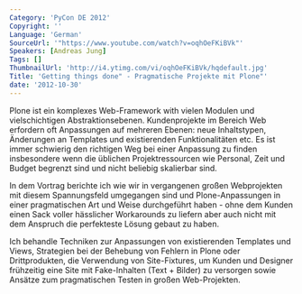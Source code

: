 ```yaml
---
Category: 'PyCon DE 2012'
Copyright: ''
Language: 'German'
SourceUrl: '"https://www.youtube.com/watch?v=oqhOeFKiBVk"'
Speakers: [Andreas Jung]
Tags: []
ThumbnailUrl: 'http://i4.ytimg.com/vi/oqhOeFKiBVk/hqdefault.jpg'
Title: 'Getting things done" - Pragmatische Projekte mit Plone"'
date: '2012-10-30'
---
```

Plone ist ein komplexes Web-Framework with vielen Modulen und vielschichtigen
Abstraktionsebenen. Kundenprojekte im Bereich Web erfordern oft Anpassungen
auf mehreren Ebenen: neue Inhaltstypen, Änderungen an Templates und
existierenden Funktionalitäten etc. Es ist immer schwierig den richtigen Weg
bei einer Anpassung zu finden insbesondere wenn die üblichen Projektressourcen
wie Personal, Zeit und Budget begrenzt sind und nicht beliebig skalierbar
sind.

In dem Vortrag berichte ich wie wir in vergangenen großen Webprojekten mit
diesem Spannungsfeld umgegangen sind und Plone-Anpassungen in einer
pragmatischen Art und Weise durchgeführt haben - ohne dem Kunden einen Sack
voller hässlicher Workarounds zu liefern aber auch nicht mit dem Anspruch die
perfekteste Lösung gebaut zu haben.

Ich behandle Techniken zur Anpassungen von existierenden Templates und Views,
Strategien bei der Behebung von Fehlern in Plone oder Drittprodukten, die
Verwendung von Site-Fixtures, um Kunden und Designer frühzeitig eine Site mit
Fake-Inhalten (Text + Bilder) zu versorgen sowie Ansätze zum pragmatischen
Testen in großen Web-Projekten.

